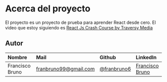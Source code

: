 # Acerca del proyecto

El proyecto es un proyecto de prueba para aprender React desde cero.
El video que estoy siguiendo es [React Js Crash Course by Traversy Media](https://www.youtube.com/watch?v=w7ejDZ8SWv8)

## Autor

| Nombre | Mail     | Github                | LinkedIn                |
| :-------- | :------- | :------------------------- | :------------------------- |
| Francisco Bruno | franbruno99@gmail.com | [@franbruno6](https://github.com/franbruno6) | [Francisco Bruno](https://www.linkedin.com/in/franbruno6/) |
